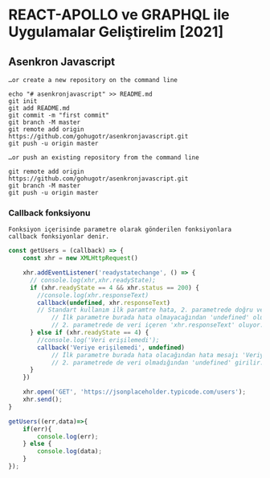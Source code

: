 # REACT-APOLLO ve GRAPHQL ile Uygulamalar Geliştirelim [2021]

## Asenkron Javascript


`…or create a new repository on the command line`

```
echo "# asenkronjavascript" >> README.md
git init
git add README.md
git commit -m "first commit"
git branch -M master
git remote add origin https://github.com/gohugotr/asenkronjavascript.git
git push -u origin master
```

`…or push an existing repository from the command line`

```
git remote add origin https://github.com/gohugotr/asenkronjavascript.git
git branch -M master
git push -u origin master
```
### Callback fonksiyonu

`Fonksiyon içerisinde parametre olarak gönderilen fonksiyonlara callback fonksiyonlar denir.`

```js script
const getUsers = (callback) => {
    const xhr = new XMLHttpRequest()

    xhr.addEventListener('readystatechange', () => {
      // console.log(xhr,xhr.readyState);
      if (xhr.readyState == 4 && xhr.status == 200) {
        //console.log(xhr.responseText)
        callback(undefined, xhr.responseText)
        // Standart kullanım ilk paramtre hata, 2. parametrede doğru verinin paramtresi şeklinde
            // İlk parametre burada hata olmayacağından 'undefined' oluyor.
            // 2. parametrede de veri içeren 'xhr.responseText' oluyor.
      } else if (xhr.readyState == 4) {
        //console.log('Veri erişilemedi');
        callback('Veriye erişilemedi', undefined)
            // İlk parametre burada hata olacağından hata mesajı 'Veriye erişilemedi' görüntülenir.
            // 2. parametrede de veri olmadığından 'undefined' girilir.
      }
    })

    xhr.open('GET', 'https://jsonplaceholder.typicode.com/users');
    xhr.send();
}

getUsers((err,data)=>{
    if(err){
        console.log(err);
    } else {
        console.log(data);
    }
});
```